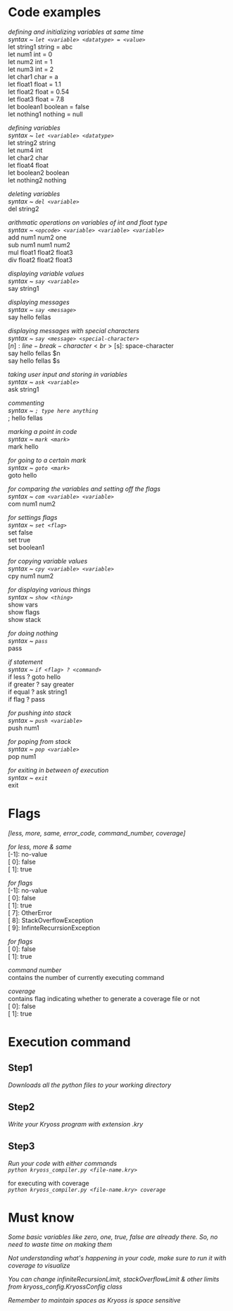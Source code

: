
# Code examples

*defining and initializing variables at same time*<br>
*syntax ~ `let <variable> <datatype> = <value>`* <br>
let string1 string = abc<br>
let num1 int = 0<br>
let num2 int = 1<br>
let num3 int = 2<br>
let char1 char = a<br>
let float1 float = 1.1<br>
let float2 float = 0.54<br>
let float3 float = 7.8<br>
let boolean1 boolean = false<br>
let nothing1 nothing = null<br>

*defining variables*<br>
*syntax ~ `let <variable> <datatype>`*<br>
let string2 string<br>
let num4 int<br>
let char2 char<br>
let float4 float<br>
let boolean2 boolean<br>
let nothing2 nothing<br>

*deleting variables*<br>
*syntax ~ `del <variable>`*<br>
del string2<br>

*arithmatic operations on variables of int and float type*<br>
*syntax ~ `<opcode> <variable> <variable> <variable>`*<br>
add num1 num2 one<br>
sub num1 num1 num2<br>
mul float1 float2 float3<br>
div float2 float2 float3<br>

*displaying variable values*<br>
*syntax ~ `say <variable>`*<br>
say string1<br>

*displaying messages*<br>
*syntax ~ `say <message>`*<br>
say hello fellas<br>

*displaying messages with special characters*<br>
*syntax ~ `say <message> <special-character>`*<br>
[$n]: line-break-character<br>
[$s]: space-character<br>
say hello fellas $n<br>
say hello fellas $s<br>

*taking user input and storing in variables*<br>
*syntax ~ `ask <variable>`*<br>
ask string1<br>

*commenting*<br>
*syntax ~ `; type here anything`*<br>
; hello fellas<br>

*marking a point in code*<br>
*syntax ~ `mark <mark>`*<br>
mark hello <br>

*for going to a certain mark*<br>
*syntax ~ `goto <mark>`*<br>
goto hello<br>

*for comparing the variables and setting off the flags*<br>
*syntax ~ `com <variable> <variable>`*<br>
com num1 num2<br>

*for settings flags*<br>
*syntax ~ `set <flag>`*<br>
set false<br>
set true<br>
set boolean1<br>

*for copying variable values*<br>
*syntax ~ `cpy <variable> <variable>`*<br>
cpy num1 num2<br>

*for displaying various things*<br>
*syntax ~ `show <thing>`*<br>
show vars<br>
show flags<br>
show stack<br>

*for doing nothing*<br>
*syntax ~ `pass`*<br>
pass<br>

*if statement*<br>
*syntax ~ `if <flag> ? <command>`*<br>
if less ? goto hello<br>
if greater ? say greater<br>
if equal ? ask string1<br>
if flag ? pass<br>

*for pushing into stack*<br>
*syntax ~ `push <variable>`*<br>
push num1<br>

*for poping from stack*<br>
*syntax ~ `pop <variable>`*<br>
pop num1<br>

*for exiting in between of execution*<br>
*syntax ~ `exit`*<br>
exit<br>

# Flags

*[less, more, same, error_code, command_number, coverage]*<br>

*for less, more & same*<br>
[-1]: no-value<br>
[ 0]: false<br>
[ 1]: true<br>

*for flags*<br>
[-1]: no-value<br>
[ 0]: false<br>
[ 1]: true<br>
[ 7]: OtherError<br>
[ 8]: StackOverflowException<br>
[ 9]: InfinteRecurrsionException<br>

*for flags*<br>
[ 0]: false<br>
[ 1]: true<br>

*command number*<br>
contains the number of currently executing command<br>

*coverage*<br>
contains flag indicating whether to generate a coverage file or not<br>
[ 0]: false<br>
[ 1]: true<br>

# Execution command

## Step1
*Downloads all the python files to your working directory*<br>

## Step2
*Write your Kryoss program with extension .kry*<br>

## Step3
*Run your code with either commands*<br>
*`python kryoss_compiler.py <file-name.kry>`*<br>

for executing with coverage<br>
*`python kryoss_compiler.py <file-name.kry> coverage`*<br>

# Must know

*Some basic variables like zero, one, true, false are already there. So, no need to waste time on making them*<br>

*Not understanding what's happening in your code, make sure to run it with coverage to visualize*<br>

*You can change infiniteRecursionLimit, stackOverflowLimit & other limits from kryoss_config.KryossConfig class*<br>

*Remember to maintain spaces as Kryoss is space sensitive*<br>
